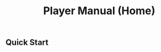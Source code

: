 ﻿---
title: Player Manual (Home)
createTime: 2024/12/27 16:29:32
permalink: /en/doc/player/
---

## Quick Start

<LinkCard icon="emojione-v1:building-construction" title="Create Domain" href="/en/doc/player/dominion/create/" />

<LinkCard icon="emojione-v1:camping" title="Guest Settings" href="/en/doc/player/dominion/guest/" />

<LinkCard icon="emojione-v1:hotel" title="Add Member" href="/en/doc/player/member/add/" />
